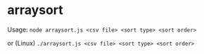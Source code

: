 # arraysort

Usage:
`node arraysort.js <csv file> <sort type> <sort order>`

or (Linux)
`./arraysort.js <csv file> <sort type> <sort order>`



